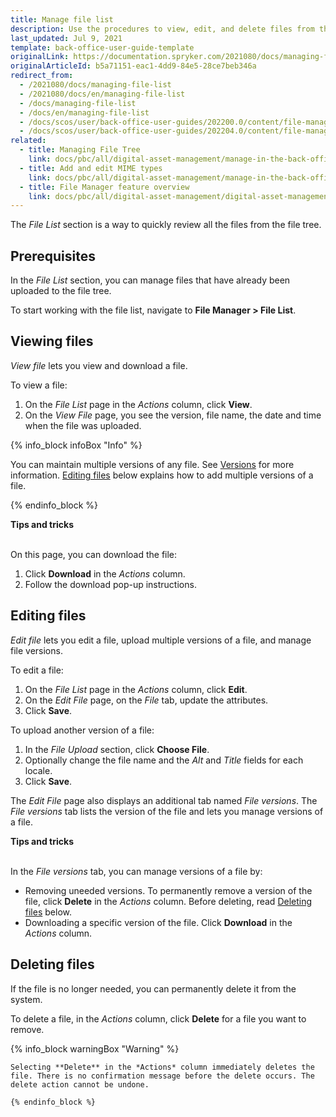 ```yaml
---
title: Manage file list
description: Use the procedures to view, edit, and delete files from the system in the Back Office.
last_updated: Jul 9, 2021
template: back-office-user-guide-template
originalLink: https://documentation.spryker.com/2021080/docs/managing-file-list
originalArticleId: b5a71151-eac1-4dd9-84e5-28ce7beb346a
redirect_from:
  - /2021080/docs/managing-file-list
  - /2021080/docs/en/managing-file-list
  - /docs/managing-file-list
  - /docs/en/managing-file-list
  - /docs/scos/user/back-office-user-guides/202200.0/content/file-manager/managing-file-list.html
  - /docs/scos/user/back-office-user-guides/202204.0/content/file-manager/managing-file-list.html  
related:
  - title: Managing File Tree
    link: docs/pbc/all/digital-asset-management/manage-in-the-back-office/manage-file-tree.html
  - title: Add and edit MIME types
    link: docs/pbc/all/digital-asset-management/manage-in-the-back-office/add-and-edit-mime-types.html
  - title: File Manager feature overview
    link: docs/pbc/all/digital-asset-management/digital-asset-management.html
---
```


The *File List* section is a way to quickly review all the files from the file tree.

## Prerequisites

In the *File List* section, you can manage files that have already been uploaded to the file tree.

To start working with the file list, navigate to **File Manager&nbsp;<span aria-label="and then">></span> File List**.

## Viewing files

*View file* lets you view and download a file.

To view a file:

1. On the *File List* page in the _Actions_ column, click **View**.
2. On the *View File* page, you see the version, file name, the date and time when the file was uploaded.

{% info_block infoBox "Info" %}

You can maintain multiple versions of any file. See [Versions](/docs/pbc/all/digital-asset-management/digital-asset-management.md#versions) for more information. [Editing files](#editing-files) below explains how to add multiple versions of a file.

{% endinfo_block %}

**Tips and tricks**

<br>On this page, you can download the file:

1. Click **Download** in the _Actions_ column.
2. Follow the download pop-up instructions.

## Editing files

*Edit file* lets you edit a file, upload multiple versions of a file, and manage file versions.

To edit a file:

1. On the *File List* page in the _Actions_ column, click **Edit**.
2. On the *Edit File* page, on the *File* tab, update the attributes.
3. Click **Save**.

 To upload another version of a file:
 
 1. In the *File Upload* section, click **Choose File**.
 2. Optionally change the file name and the *Alt* and *Title* fields for each locale.
 3. Click **Save**.

The *Edit File* page also displays an additional tab named *File versions*. The *File versions* tab lists the version of the file and lets you manage versions of a file.

**Tips and tricks**

<br>In the *File versions* tab, you can manage versions of a file by:

* Removing uneeded versions. To permanently remove a version of the file, click **Delete** in the _Actions_ column. Before deleting, read [Deleting files](#deleting-files) below.
* Downloading a specific version of the file. Click **Download** in the _Actions_ column.

## Deleting files

If the file is no longer needed, you can permanently delete it from the system.

To delete a file, in the _Actions_ column, click **Delete** for a file you want to remove.

{% info_block warningBox "Warning" %}

    Selecting **Delete** in the *Actions* column immediately deletes the file. There is no confirmation message before the delete occurs. The delete action cannot be undone. 

    {% endinfo_block %}

